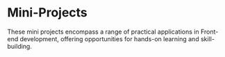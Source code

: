 # Mini-Projects
These mini projects encompass a range of practical applications in Front-end development, offering opportunities for hands-on learning and skill-building.
